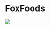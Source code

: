 # FoxFoods
<img src="https://scontent.fdel3-1.fna.fbcdn.net/v/t39.30808-6/294657070_450599650413437_6753266716843006980_n.jpg?_nc_cat=102&ccb=1-7&_nc_sid=efb6e6&_nc_ohc=h81aJ9po8EsAX9oMzfu&_nc_ht=scontent.fdel3-1.fna&oh=00_AfALgiQ1SnTCth7Ia_2uEcsOvBRuyQPsJggdov6YBRQsCA&oe=65AEB608" />
